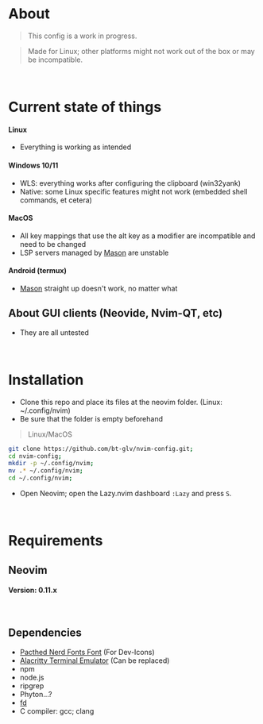 # About

> This config is a work in progress.

> Made for Linux; other platforms might not work out of the box or may be incompatible.
</br>


# Current state of things
#### Linux
- Everything is working as intended

#### Windows 10/11
* WLS: everything works after configuring the clipboard (win32yank)
* Native: some Linux specific features might not work (embedded shell commands, et cetera)

#### MacOS
* All key mappings that use the alt key as a modifier are incompatible and need to be changed
* LSP servers managed by <a href='https://github.com/mason-org/mason.nvim'>Mason</a> are unstable

#### Android (termux)
* <a href='https://github.com/mason-org/mason.nvim'>Mason</a> straight up doesn't work, no matter what

## About GUI clients (Neovide, Nvim-QT, etc)
- They are all untested

</br>

# Installation

- Clone this repo and place its files at the neovim folder. (Linux: ~/.config/nvim)
- Be sure that the folder is empty beforehand

> Linux/MacOS
```bash
git clone https://github.com/bt-glv/nvim-config.git;
cd nvim-config;
mkdir -p ~/.config/nvim;
mv .* ~/.config/nvim;
cd ~/.config/nvim;
```

- Open Neovim; open the Lazy.nvim dashboard ```:Lazy``` and press ```S```.

</br>

# Requirements

<h2>Neovim</h2>
<h4>Version: 0.11.x</h4>
&nbsp;
<h2>Dependencies</h2>
<ul>
    <li><a href='https://www.nerdfonts.com/'>Pacthed Nerd Fonts Font</a> (For Dev-Icons)</li>
    <li><a href='https://alacritty.org/'>Alacritty Terminal Emulator</a> (Can be replaced)</li>
    <li>npm</li>
    <li>node.js</li>
    <li>ripgrep</li>
    <li>Phyton...?</li>
    <li><a href='https://github.com/sharkdp/fd'>fd</a></li>
    <li>C compiler: gcc; clang</li>
</ul>



